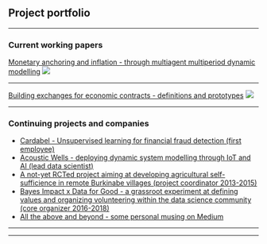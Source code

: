## Project portfolio

---

### Current working papers 

[Monetary anchoring and inflation - through multiagent multiperiod dynamic modelling](/sample_page)
<img src="images/dummy_thumbnail.jpg?raw=true"/>

---
[Building exchanges for economic contracts - definitions and prototypes](/pdf/sample_presentation.pdf)
<img src="images/dummy_thumbnail.jpg?raw=true"/>

---

### Continuing projects and companies

- [Cardabel - Unsupervised learning for financial fraud detection (first employee)](http://cardabel.com/)
- [Acoustic Wells - deploying dynamic system modelling through IoT and AI (lead data scientist)](https://www.acoustic-wells.com/)
- [A not-yet RCTed project aiming at developing agricultural self-sufficience in remote Burkinabe villages (project coordinator 2013-2015)](http://fcpe.henriiv.free.fr/pdf/20140207_StagesMathsPhysique.pdf)
- [Bayes Impact x Data for Good - a grassroot experiment at defining values and organizing volunteering within the data science community (core organizer 2016-2018)](https://dataforgood.fr/)
- [All the above and beyond - some personal musing on Medium](https://medium.com/@nicolaszhang)

---




---
<!-- Remove above link if you don't want to attibute -->

